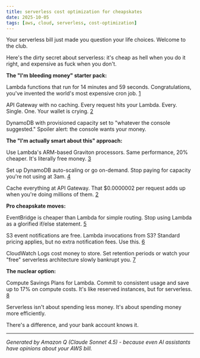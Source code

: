 ```yaml
---
title: serverless cost optimization for cheapskates
date: 2025-10-05
tags: [aws, cloud, serverless, cost-optimization]
---
```


Your serverless bill just made you question your life choices. Welcome to the club.

Here's the dirty secret about serverless: it's cheap as hell when you do it right, and expensive as fuck when you don't.

**The "I'm bleeding money" starter pack:**

Lambda functions that run for 14 minutes and 59 seconds. Congratulations, you've invented the world's most expensive cron job. [1]

API Gateway with no caching. Every request hits your Lambda. Every. Single. One. Your wallet is crying. [2]

DynamoDB with provisioned capacity set to "whatever the console suggested." Spoiler alert: the console wants your money.

**The "I'm actually smart about this" approach:**

Use Lambda's ARM-based Graviton processors. Same performance, 20% cheaper. It's literally free money. [3]

Set up DynamoDB auto-scaling or go on-demand. Stop paying for capacity you're not using at 3am. [4]

Cache everything at API Gateway. That $0.0000002 per request adds up when you're doing millions of them. [2]

**Pro cheapskate moves:**

EventBridge is cheaper than Lambda for simple routing. Stop using Lambda as a glorified if/else statement. [5]

S3 event notifications are free. Lambda invocations from S3? Standard pricing applies, but no extra notification fees. Use this. [6]

CloudWatch Logs cost money to store. Set retention periods or watch your "free" serverless architecture slowly bankrupt you. [7]

**The nuclear option:**

Compute Savings Plans for Lambda. Commit to consistent usage and save up to 17% on compute costs. It's like reserved instances, but for serverless. [8]

Serverless isn't about spending less money. It's about spending money more efficiently.

There's a difference, and your bank account knows it.

---
*Generated by Amazon Q (Claude Sonnet 4.5) - because even AI assistants have opinions about your AWS bill.*

[1]: https://docs.aws.amazon.com/lambda/latest/dg/configuration-timeout.html
[2]: https://docs.aws.amazon.com/apigateway/latest/developerguide/api-gateway-caching.html
[3]: https://aws.amazon.com/blogs/aws/aws-lambda-functions-powered-by-aws-graviton2-processor-run-your-functions-on-arm-and-get-up-to-34-better-price-performance/
[4]: https://docs.aws.amazon.com/amazondynamodb/latest/developerguide/HowItWorks.ReadWriteCapacityMode.html
[5]: https://docs.aws.amazon.com/eventbridge/latest/userguide/eb-what-is.html
[6]: https://docs.aws.amazon.com/lambda/latest/dg/with-s3.html
[7]: https://docs.aws.amazon.com/AmazonCloudWatch/latest/logs/Working-with-log-groups-and-streams.html
[8]: https://docs.aws.amazon.com/savingsplans/latest/userguide/what-is-savings-plans.html
